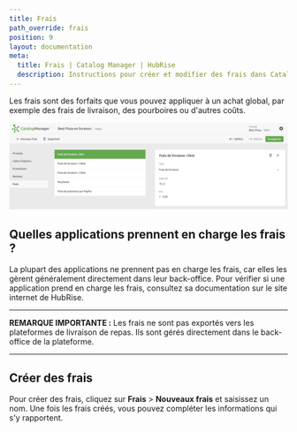 ```yaml
---
title: Frais
path_override: frais
position: 9
layout: documentation
meta:
  title: Frais | Catalog Manager | HubRise
  description: Instructions pour créer et modifier des frais dans Catalog Manager. Synchronisez les catalogues entre votre logiciel de caisse et vos applications.
---
```


Les frais sont des forfaits que vous pouvez appliquer à un achat global, par exemple des frais de livraison, des pourboires ou d'autres coûts.

![Liste de frais Catalog Manager](./images/007-2x-charges-list.png)

## Quelles applications prennent en charge les frais ?

La plupart des applications ne prennent pas en charge les frais, car elles les gèrent généralement directement dans leur back-office. Pour vérifier si une application prend en charge les frais, consultez sa documentation sur le site internet de HubRise.

***

**REMARQUE IMPORTANTE :** Les frais ne sont pas exportés vers les plateformes de livraison de repas. Ils sont gérés directement dans le back-office de la plateforme.

***

## Créer des frais

Pour créer des frais, cliquez sur **Frais** > **Nouveaux frais** et saisissez un nom. Une fois les frais créés, vous pouvez compléter les informations qui s'y rapportent.
